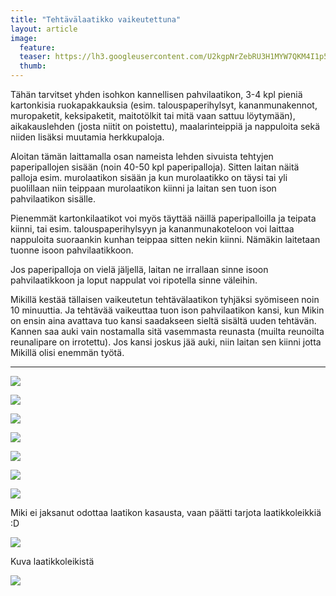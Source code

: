 ```yaml
---
title: "Tehtävälaatikko vaikeutettuna"
layout: article
image:
  feature:
  teaser: https://lh3.googleusercontent.com/U2kgpNrZebRU3H1MYW7QKM4I1p5bVs1C18rDnDYj8oM=w245
  thumb:
---
```


Tähän tarvitset yhden isohkon kannellisen pahvilaatikon, 3-4 kpl pieniä kartonkisia ruokapakkauksia (esim. talouspaperihylsyt, kananmunakennot, muropaketit, keksipaketit, maitotölkit tai mitä vaan sattuu löytymään), aikakauslehden (josta niitit on poistettu), maalarinteippiä ja nappuloita sekä niiden lisäksi muutamia herkkupaloja.

Aloitan tämän laittamalla osan nameista lehden sivuista tehtyjen paperipallojen sisään (noin 40-50 kpl paperipalloja). Sitten laitan näitä palloja esim. murolaatikon sisään ja kun murolaatikko on täysi tai yli puolillaan niin teippaan murolaatikon kiinni ja laitan sen tuon ison pahvilaatikon sisälle.

Pienemmät kartonkilaatikot voi myös täyttää näillä paperipalloilla ja teipata kiinni, tai esim. talouspaperihylsyyn ja kananmunakoteloon voi laittaa nappuloita suoraankin kunhan teippaa sitten nekin kiinni. Nämäkin laitetaan tuonne isoon pahvilaatikkoon.

Jos paperipalloja on vielä jäljellä, laitan ne irrallaan sinne isoon pahvilaatikkoon ja loput nappulat voi ripotella sinne väleihin.

Mikillä kestää tällaisen vaikeutetun tehtävälaatikon tyhjäksi syömiseen noin 10 minuuttia. Ja tehtävää vaikeuttaa tuon ison pahvilaatikon kansi, kun Mikin on ensin aina avattava tuo kansi saadakseen sieltä sisältä uuden tehtävän. Kannen saa auki vain nostamalla sitä vasemmasta reunasta (muilta reunoilta reunalipare on irrotettu).  Jos kansi joskus jää auki, niin laitan sen kiinni jotta Mikillä olisi enemmän työtä.

---

![](https://lh3.googleusercontent.com/8ZbGgdSdLZ5j1ZRps1ud-h4ctqr6sNrY-YbuFcFSv0E=w800)

![](https://lh3.googleusercontent.com/1mPGkwq1fbuptLCHqAwQU6K8TbeZekQKOL3FwXpx-I0=w800)

![](https://lh3.googleusercontent.com/C5BvWJyH-EEyBd-jNItcaxQhdXhEpBDgwI5lp6Vm_ws=w800)

![](https://lh3.googleusercontent.com/fxZFhnr6nse9KLy7hqnPsWV4ucp2u641lvmwksbtlF4=w800)

![](https://lh3.googleusercontent.com/TTkfXEiH-ynK_VK6J6k5Hvfpc0fLx2uUhUPMTr7Ui7M=w800)

![](https://lh3.googleusercontent.com/nGBoUwMgROi42G_g27oBOz717yZHPeGVn0ey-a7uA7A=w800)

![](https://lh3.googleusercontent.com/Kgi_C0lbQxC5BSBmAYuW0cCbOS8RdtsoIddahN1LBLs=w800)

Miki ei jaksanut odottaa laatikon kasausta, vaan päätti tarjota laatikkoleikkiä :D

![](https://lh3.googleusercontent.com/ZZS2ww7TxkmDSAwhHSYmPJN3-cP1C7UYbhyYAFSxDis=w800)

Kuva laatikkoleikistä

![](https://lh3.googleusercontent.com/LVaOYq4ETi6e3VQGuwvX7LTcs8FxxWQe7tIK6JQo2w=w800)
